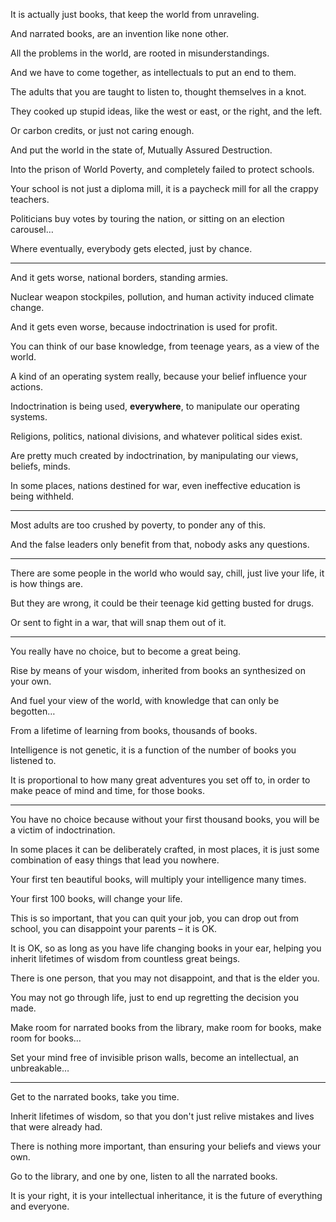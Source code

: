 It is actually just books,
that keep the world from unraveling.

And narrated books,
are an invention like none other.

All the problems in the world,
are rooted in misunderstandings.

And we have to come together,
as intellectuals to put an end to them.

The adults that you are taught to listen to,
thought themselves in a knot.

They cooked up stupid ideas,
like the west or east, or the right, and the left.

Or carbon credits,
or just not caring enough.

And put the world in the state of,
Mutually Assured Destruction.

Into the prison of World Poverty,
and completely failed to protect schools.

Your school is not just a diploma mill,
it is a paycheck mill for all the crappy teachers.

Politicians buy votes by touring the nation,
or sitting on an election carousel…

Where eventually,
everybody gets elected, just by chance.

---

And it gets worse,
national borders, standing armies.

Nuclear weapon stockpiles,
pollution, and human activity induced climate change.

And it gets even worse,
because indoctrination is used for profit.

You can think of our base knowledge,
from teenage years, as a view of the world.

A kind of an operating system really,
because your belief influence your actions.

Indoctrination is being used, __everywhere__,
to manipulate our operating systems.

Religions, politics, national divisions,
and whatever political sides exist.

Are pretty much created by indoctrination,
by manipulating our views, beliefs, minds.

In some places, nations destined for war,
even ineffective education is being withheld.

---

Most adults are too crushed by poverty,
to ponder any of this.

And the false leaders only benefit from that,
nobody asks any questions.

---

There are some people in the world who would say,
chill, just live your life, it is how things are.

But they are wrong,
it could be their teenage kid getting busted for drugs.

Or sent to fight in a war,
that will snap them out of it.

---

You really have no choice,
but to become a great being.

Rise by means of your wisdom,
inherited from books an synthesized on your own.

And fuel your view of the world,
with knowledge that can only be begotten…

From a lifetime of learning from books,
thousands of books.

Intelligence is not genetic,
it is a function of the number of books you listened to.

It is proportional to how many great adventures you set off to,
in order to make peace of mind and time, for those books.

---

You have no choice because without your first thousand books,
you will be a victim of indoctrination.

In some places it can be deliberately crafted,
in most places, it is just some combination of easy things that lead you nowhere.

Your first ten beautiful books,
will multiply your intelligence many times.

Your first 100 books,
will change your life.

This is so important, that you can quit your job,
you can drop out from school, you can disappoint your parents – it is OK.

It is OK, so as long as you have life changing books in your ear,
helping you inherit lifetimes of wisdom from countless great beings.

There is one person, that you may not disappoint,
and that is the elder you.

You may not go through life,
just to end up regretting the decision you made.

Make room for narrated books from the library,
make room for books, make room for books…

Set your mind free of invisible prison walls,
become an intellectual, an unbreakable…

---

Get to the narrated books,
take you time.

Inherit lifetimes of wisdom,
so that you don't just relive mistakes and lives that were already had.

There is nothing more important,
than ensuring your beliefs and views your own.

Go to the library, and one by one,
listen to all the narrated books.

It is your right, it is your intellectual inheritance,
it is the future of everything and everyone.
